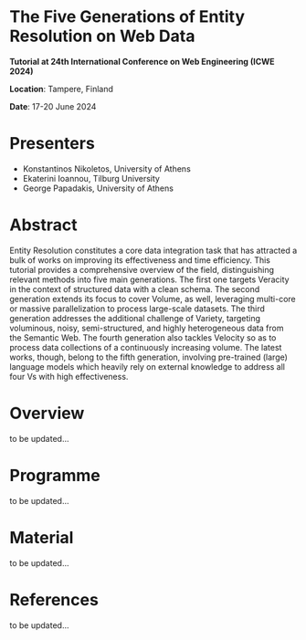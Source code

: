 The Five Generations of Entity Resolution on Web Data
=============



**Tutorial at 24th International Conference on Web Engineering (ICWE 2024)**


**Location**: Tampere, Finland

**Date**: 17-20 June 2024


# Presenters

- Konstantinos Nikoletos, University of Athens
- Ekaterini Ioannou, Tilburg University
- George Papadakis, University of Athens

# Abstract

Entity Resolution constitutes a core data integration task that has attracted a bulk of works on improving its effectiveness and time efficiency. This tutorial provides a comprehensive overview of the field, distinguishing relevant methods into five main generations. The first one targets Veracity in the context of structured data with a clean schema. The second generation extends its focus to cover Volume, as well, leveraging multi-core or massive parallelization to process large-scale datasets. The third generation addresses the additional challenge of Variety, targeting voluminous, noisy, semi-structured, and highly heterogeneous data from the Semantic Web. The fourth generation also tackles Velocity so as to process data collections of a continuously increasing volume. The latest works, though, belong to the fifth generation, involving pre-trained (large) language models which heavily rely on external knowledge to address all four Vs with high effectiveness.

# Overview
to be updated...

# Programme
to be updated...

# Material
to be updated...

# References
to be updated...

